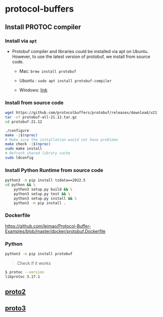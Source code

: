 # protocol-buffers

## Install PROTOC compiler

### Install via `apt`
- Protobuf compiler and libraries could be installed via apt on Ubuntu. However, to use the latest version of protobuf, we install from source code.

    - Mac: `brew install protobuf`

    - Ubuntu : `sudo apt install protobuf-compiler`

    - Windows: [link](https://www.geeksforgeeks.org/how-to-install-protocol-buffers-on-windows/)

### Install from source code

```bash
wget https://github.com/protocolbuffers/protobuf/releases/download/v21.12/protobuf-all-21.12.tar.gz
tar -xf protobuf-all-21.12.tar.gz
cd protobuf-21.12

./configure
make -j$(nproc)
# Make sure the installation would not have problems
make check -j$(nproc)
sudo make install
# Refresh shared library cache
sudo ldconfig
```

### Install Python Runtime from source code

```bash
python3 -m pip install tzdata==2022.5
cd python && \
    python3 setup.py build && \
    python3 setup.py test && \
    python3 setup.py install && \
    python3 -m pip install .
```

### Dockerfile

https://github.com/leimao/Protocol-Buffer-Examples/blob/master/docker/protobuf.Dockerfile

### Python

```bash
python3 -m pip install protobuf
```

> Check if it works

```bash
$ protoc --version
libprotoc 3.17.1
```

## [proto2](proto2/)

## [proto3](proto3/)
